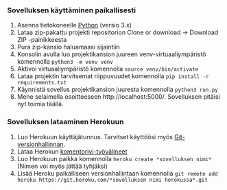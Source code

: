### Sovelluksen käyttäminen paikallisesti

1. Asenna tietokoneelle [Python](https://www.python.org/downloads/) (versio 3.x)
2. Lataa zip-pakattu projekti repositorion Clone or download -> Download ZIP -painikkeesta
3. Pura zip-kansio haluamaasi sijaintiin
4. Konsolin avulla luo projektikansion juureen venv-virtuaaliympäristö komennolla ```python3 -m venv venv```
5. Aktivoi virtuaaliympäristö komennolla ```source venv/bin/activate```
6. Lataa projektin tarvitsemat riippuvuudet komennolla ```pip install -r requirements.txt```
7. Käynnistä sovellus projektikansion juuresta komennolla ```python3 run.py```
8. Mene selaimella osoitteeseen http://localhost:5000/. Sovelluksen pitäisi nyt toimia täällä.

### Sovelluksen lataaminen Herokuun

1. Luo Herokuun käyttäjätunnus. Tarvitset käyttöösi myös [Git-versionhallinnan](https://git-scm.com/downloads).
2. Lataa Herokun [komentorivi-työvälineet](https://devcenter.heroku.com/articles/heroku-cli)
3. Luo Herokuun paikka komennolla ```heroku create *sovelluksen nimi*``` (Nimen voi myös jättää tyhjäksi)
4. Lisää Heroku paikalliseen versionhallintaan komennolla ```git remote add heroku https://git.heroku.com/*sovelluksen nimi herokussa*.git```
